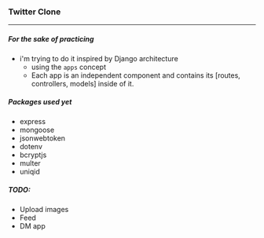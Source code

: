 ### Twitter Clone
-----------------
##### For the sake of practicing

- i'm trying to do it inspired by Django architecture
    - using the `apps` concept
    - Each app is an independent component and contains its [routes, controllers, models] inside of it.


##### Packages used yet
- express
- mongoose
- jsonwebtoken
- dotenv
- bcryptjs
- multer
- uniqid


##### TODO:
- Upload images
- Feed
- DM app
